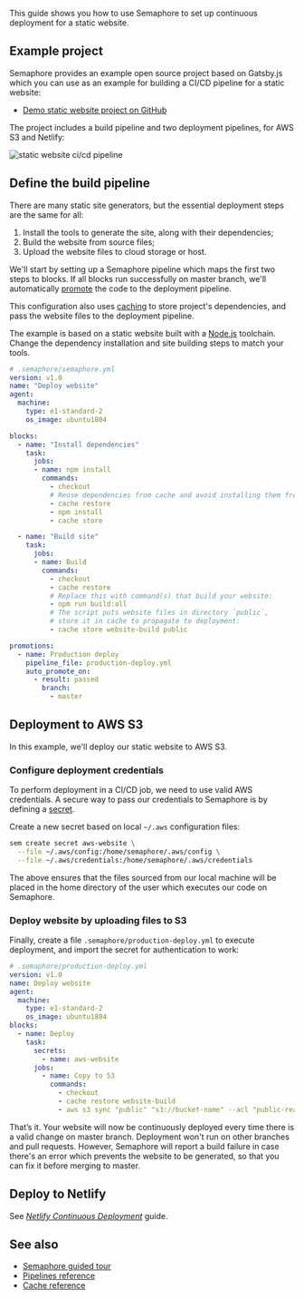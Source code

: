 This guide shows you how to use Semaphore to set up continuous deployment for
a static website.

## Example project

Semaphore provides an example open source project based on Gatsby.js which you
can use as an example for building a CI/CD pipeline for a static website:

- [Demo static website project on GitHub][demo-project]

The project includes a build pipeline and two deployment pipelines, for AWS S3
and Netlify:

![static website ci/cd pipeline](https://github.com/semaphoreci-demos/semaphore-demo-static-website/raw/master/images/ci-pipeline-gatsby.png)

## Define the build pipeline

There are many static site generators, but the essential deployment steps are
the same for all:

1. Install the tools to generate the site, along with their dependencies;
2. Build the website from source files;
3. Upload the website files to cloud storage or host.

We'll start by setting up a Semaphore pipeline which maps the first two steps
to blocks. If all blocks run successfully on master branch, we'll automatically
[promote][promotions-guide] the code to the deployment pipeline.

This configuration also uses [caching][caching-guide] to store project's
dependencies, and pass the website files to the deployment pipeline.

The example is based on a static website built with a [Node.js][nodejs]
toolchain. Change the dependency installation and site building steps to match
your tools.

``` yaml
# .semaphore/semaphore.yml
version: v1.0
name: "Deploy website"
agent:
  machine:
    type: e1-standard-2
    os_image: ubuntu1804

blocks:
  - name: "Install dependencies"
    task:
      jobs:
      - name: npm install
        commands:
          - checkout
          # Reuse dependencies from cache and avoid installing them from scratch:
          - cache restore
          - npm install
          - cache store

  - name: "Build site"
    task:
      jobs:
      - name: Build
        commands:
          - checkout
          - cache restore
          # Replace this with command(s) that build your website:
          - npm run build:all
          # The script puts website files in directory `public`,
          # store it in cache to propagate to deployment:
          - cache store website-build public

promotions:
  - name: Production deploy
    pipeline_file: production-deploy.yml
    auto_promote_on:
      - result: passed
        branch:
          - master
```

## Deployment to AWS S3

In this example, we'll deploy our static website to AWS S3.

### Configure deployment credentials

To perform deployment in a CI/CD job, we need to use valid AWS credentials.
A secure way to pass our credentials to Semaphore
is by defining a [secret][secrets-guide].

Create a new secret based on local `~/.aws` configuration files:

``` bash
sem create secret aws-website \
  --file ~/.aws/config:/home/semaphore/.aws/config \
  --file ~/.aws/credentials:/home/semaphore/.aws/credentials
```

The above ensures that the files sourced from our local machine will be placed
in the home directory of the user which executes our code on Semaphore.

### Deploy website by uploading files to S3

Finally, create a file `.semaphore/production-deploy.yml` to execute
deployment, and import the secret for authentication to work:

``` yaml
# .semaphore/production-deploy.yml
version: v1.0
name: Deploy website
agent:
  machine:
    type: e1-standard-2
    os_image: ubuntu1804
blocks:
  - name: Deploy
    task:
      secrets:
        - name: aws-website
      jobs:
        - name: Copy to S3
          commands:
            - checkout
            - cache restore website-build
            - aws s3 sync "public" "s3://bucket-name" --acl "public-read"
```

That’s it. Your website will now be continuously deployed every time there is
a valid change on master branch. Deployment won't run on other branches and
pull requests. However, Semaphore will report a build failure in case there's
an error which prevents the website to be generated, so that you can fix it
before merging to master.

## Deploy to Netlify

See _[Netlify Continuous Deployment][netlify-guide]_ guide.

## See also

- [Semaphore guided tour][guided-tour]
- [Pipelines reference][pipelines-ref]
- [Cache reference][cache-ref]

[demo-project]: https://github.com/semaphoreci-demos/semaphore-demo-static-website
[promotions-guide]: https://docs.semaphoreci.com/article/67-deploying-with-promotions
[caching-guide]: https://docs.semaphoreci.com/article/68-caching-dependencies
[nodejs]: https://docs.semaphoreci.com/article/82-language-javascript-and-nodejs
[secrets-guide]: https://docs.semaphoreci.com/article/66-environment-variables-and-secrets
[guided-tour]: https://docs.semaphoreci.com/category/56-guided-tour
[pipelines-ref]: https://docs.semaphoreci.com/article/50-pipeline-yaml
[cache-ref]: https://docs.semaphoreci.com/article/54-toolbox-reference#cache
[netlify-guide]: https://docs.semaphoreci.com/article/141-netlify-continuous-deployment
